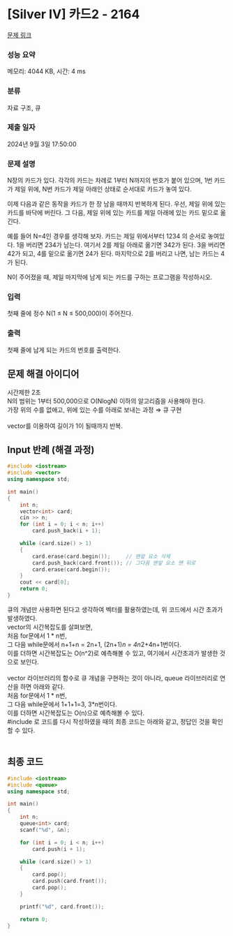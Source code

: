 # [Silver IV] 카드2 - 2164 

[문제 링크](https://www.acmicpc.net/problem/2164) 

### 성능 요약

메모리: 4044 KB, 시간: 4 ms

### 분류

자료 구조, 큐

### 제출 일자

2024년 9월 3일 17:50:00

### 문제 설명

<p>N장의 카드가 있다. 각각의 카드는 차례로 1부터 N까지의 번호가 붙어 있으며, 1번 카드가 제일 위에, N번 카드가 제일 아래인 상태로 순서대로 카드가 놓여 있다.</p>

<p>이제 다음과 같은 동작을 카드가 한 장 남을 때까지 반복하게 된다. 우선, 제일 위에 있는 카드를 바닥에 버린다. 그 다음, 제일 위에 있는 카드를 제일 아래에 있는 카드 밑으로 옮긴다.</p>

<p>예를 들어 N=4인 경우를 생각해 보자. 카드는 제일 위에서부터 1234 의 순서로 놓여있다. 1을 버리면 234가 남는다. 여기서 2를 제일 아래로 옮기면 342가 된다. 3을 버리면 42가 되고, 4를 밑으로 옮기면 24가 된다. 마지막으로 2를 버리고 나면, 남는 카드는 4가 된다.</p>

<p>N이 주어졌을 때, 제일 마지막에 남게 되는 카드를 구하는 프로그램을 작성하시오.</p>

### 입력 

 <p>첫째 줄에 정수 N(1 ≤ N ≤ 500,000)이 주어진다.</p>

### 출력 

 <p>첫째 줄에 남게 되는 카드의 번호를 출력한다.</p>


## 문제 해결 아이디어
시간제한 2초   
N의 범위는 1부터 500,000으로 O(NlogN) 이하의 알고리즘을 사용해야 한다.   
가장 위의 수를 없애고, 위에 있는 수를 아래로 보내는 과정 ⇒ 큐 구현   
</br>
vector를 이용하여 길이가 1이 될때까지 반복.
</br>
## Input 반례 (해결 과정)

```cpp
#include <iostream>
#include <vector>
using namespace std;

int main()
{
    int n;
    vector<int> card;
    cin >> n;
    for (int i = 0; i < n; i++)
        card.push_back(i + 1);

    while (card.size() > 1)
    {
        card.erase(card.begin());     // 맨앞 요소 삭제
        card.push_back(card.front()); // 그다음 맨앞 요소 맨 뒤로
        card.erase(card.begin());
    }
    cout << card[0];
    return 0;
}
```
큐의 개념만 사용하면 된다고 생각하여 벡터를 활용하였는데, 위 코드에서 시간 초과가 발생하였다.    
vector의 시간복잡도를 살펴보면,    
처음 for문에서 1 * n번,   
그 다음 while문에서 n+1+n = 2n+1, (2n+1)*n = 4n*2+4n+1번이다.   
이를 더하면 시간복잡도는 O(n^2)로 예측해볼 수 있고, 여기에서 시간초과가 발생한 것으로 보인다.   
</br>
vector 라이브러리의 함수로 큐 개념을 구현하는 것이 아니라, queue 라이브러리로 연산을 하면 아래와 같다.   
처음 for문에서 1 * n번,   
그 다음 while문에서 1+1+1=3, 3*n번이다.   
이를 더하면 시간복잡도는 O(n)으로 예측해볼 수 있다.    
#include <queue>로 코드를 다시 작성하였을 때의 최종 코드는 아래와 같고, 정답인 것을 확인할 수 있다.   
</br>
## 최종 코드
```cpp
#include <iostream>
#include <queue>
using namespace std;

int main()
{
    int n;
    queue<int> card;
    scanf("%d", &n);

    for (int i = 0; i < n; i++)
        card.push(i + 1);

    while (card.size() > 1)
    {
        card.pop();
        card.push(card.front());
        card.pop();
    }

    printf("%d", card.front());

    return 0;
}
```
